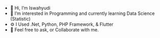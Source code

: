 - 👋 Hi, I’m Iswahyudi
- 👀 I’m interested in Programming and currently learning Data Science (Statistic)
- ⚙️ I Used .Net, Python, PHP Framework, & Flutter
- 💬 Feel free to ask, or Collaborate with me.
